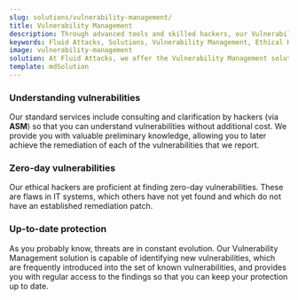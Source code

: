 ```yaml
---
slug: solutions/vulnerability-management/
title: Vulnerability Management
description: Through advanced tools and skilled hackers, our Vulnerability Management allows you to identify and prioritize the security issues to be remediated.
keywords: Fluid Attacks, Solutions, Vulnerability Management, Ethical Hacking, Security, Standards
image: vulnerability-management
solution: At Fluid Attacks, we offer the Vulnerability Management solution, which combines advanced scanning software with our ethical hackers’ ability to identify, classify and prioritize the vulnerabilities in organizations’ information systems. This process — supported by our Attack Surface Manager (ASM) through which our reports are delivered — can provide fundamental insight into your company’s cybersecurity. It can indicate how well it is protected against potential threats, which issues need to be addressed most urgently, and which have already been resolved. The Vulnerability Management solution can be part of your entire software development lifecycle, especially in a Continuous Hacking process. In this service, we initially assess superficial and deterministic vulnerabilities and then, through our experts’ work, proceed to the identification of deeper, more complex and also zero-day vulnerabilities.
template: mdSolution
---
```


<div class="sect2">

### Understanding vulnerabilities

Our standard services include consulting and clarification by hackers
(via **ASM**) so that you can understand vulnerabilities without
additional cost. We provide you with valuable preliminary knowledge,
allowing you to later achieve the remediation of each of the
vulnerabilities that we report.

</div>

<div class="sect2">

### Zero-day vulnerabilities

Our ethical hackers are proficient at finding zero-day vulnerabilities.
These are flaws in IT systems, which others have not yet found and which
do not have an established remediation patch.

</div>

<div class="sect2">

### Up-to-date protection

As you probably know, threats are in constant evolution. Our
Vulnerability Management solution is capable of identifying new
vulnerabilities, which are frequently introduced into the set of known
vulnerabilities, and provides you with regular access to the findings so
that you can keep your protection up to date.

</div>
